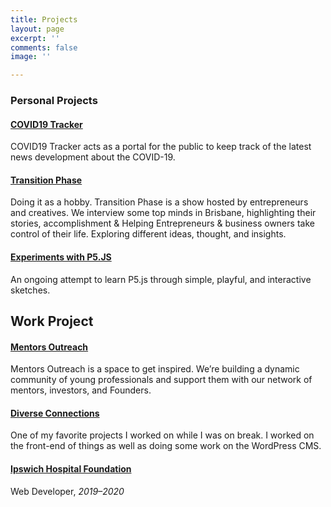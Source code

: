 ```yaml
---
title: Projects
layout: page
excerpt: ''
comments: false
image: ''

---
```

### Personal Projects

#### [COVID19 Tracker](https://bakarimustafa.com/projects/covid19-tracker/ "COVID-19 Tracker")

COVID19 Tracker acts as a portal for the public to keep track of the latest news development about the COVID-19.

#### [Transition Phase](https://bakarimustafa.com/projects/transition-phase-podcast/)

Doing it as a hobby. Transition Phase is a show hosted by entrepreneurs and creatives. We interview some top minds in Brisbane, highlighting their stories, accomplishment & Helping Entrepreneurs & business owners take control of their life. Exploring different ideas, thought, and insights.

#### [Experiments with P5.JS](https://bakarimustafa.com/projects/experiments-with-p5.js/ "P5.js")

An ongoing attempt to learn P5.js through simple, playful, and interactive sketches.

## Work Project

#### [Mentors Outreach](https://mentorsoutreach.org "Mentors Outreach")

Mentors Outreach is a space to get inspired. We’re building a dynamic community of young professionals and support them with our network of mentors, investors, and Founders.

#### [Diverse Connections](http://diverseconnect.com.au/ "Diverse Connections")

One of my favorite projects I worked on while I was on break. I worked on the front-end of things as well as doing some work on the WordPress CMS.

#### [Ipswich Hospital Foundation](https://www.ihfoundation.org.au/)

Web Developer, _2019–2020_